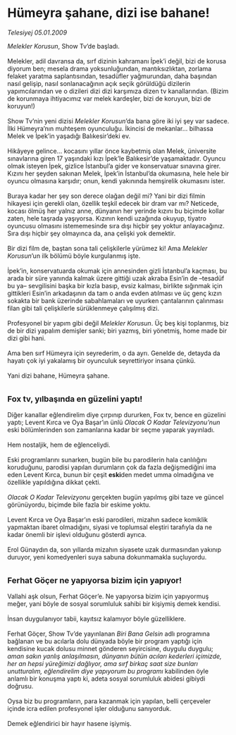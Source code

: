 # Hümeyra şahane, dizi ise bahane!

*Telesiyej 05.01.2009*

<div class="taraf_structure_2col_1zq">
<div class="margen_n">



 <p><i>Melekler Korusun</i>, Show Tv’de başladı. <br/><br/>Melekler, adil davransa da, sırf dizinin kahramanı İpek’i değil, bizi de korusa diyorum ben; mesela drama yoksunluğundan, mantıksızlıktan, zorlama felaket yaratma saplantısından, tesadüfler yağmurundan, daha başından nasıl gelişip, nasıl sonlanacağının açık seçik görüldüğü dizilerin yapımcılarından ve o dizileri dizi dizi karşımıza dizen tv kanallarından. (Bizim de korunmaya ihtiyacımız var melek kardeşler, bizi de koruyun, bizi de koruyun!) <br/><br/>Show Tv’nin yeni dizisi <i>Melekler Korusun</i>’da bana göre iki iyi şey var sadece. İlki Hümeyra’nın muhteşem oyunculuğu. İkincisi de mekanlar... bilhassa Melek ve İpek’in yaşadığı Balıkesir’deki ev. <br/><br/>Hikâyeye gelince... kocasını yıllar önce kaybetmiş olan Melek, üniversite sınavlarına giren 17 yaşındaki kızı İpek’le Balıkesir’de yaşamaktadır. Oyuncu olmak isteyen İpek, gizlice İstanbul’a gider ve konservatuar sınavına girer. Kızını her şeyden sakınan Melek, İpek’in İstanbul’da okumasına, hele hele bir oyuncu olmasına karşıdır; onun, kendi yakınında hemşirelik okumasını ister. <br/><br/>Buraya kadar her şey son derece olağan değil mi? Yani bir dizi filmin hikayesi için gerekli olan, özellik teşkil edecek bir dram var mı? Neticede, kocası ölmüş her yalnız anne, dünyanın her yerinde kızını bu biçimde kollar zaten, hele taşrada yaşıyorsa. Kızının kendi uzağında okuyup, tiyatro oyuncusu olmasını istememesinde sıra dışı hiçbir şey yoktur anlayacağınız. Sıra dışı hiçbir şey olmayınca da, ana çelişki yok demektir. <br/><br/>Bir dizi film de, baştan sona tali çelişkilerle yürümez ki! Ama <i>Melekler Korusun</i>’un ilk bölümü böyle kurgulanmış işte. <br/><br/>İpek’in, konservatuarda okumak için annesinden gizli İstanbul’a kaçması, bu arada bir süre yanında kalmak üzere gittiği uzak akraba Esin’in de –tesadüf bu ya– sevgilisini başka bir kızla basıp, evsiz kalması, birlikte sığınmak için gittikleri Esin’in arkadaşının da tam o anda evden atılması ve üç genç kızın sokakta bir bank üzerinde sabahlamaları ve uyurken çantalarının çalınması filan gibi tali çelişkilerle sürüklenmeye çalışılmış dizi. <br/><br/>Profesyonel bir yapım gibi değil <i>Melekler Korusun</i>. Üç beş kişi toplanmış, biz de bir dizi yapalım demişler sanki; biri yazmış, biri yönetmiş, home made bir dizi gibi hani. <br/><br/>Ama ben sırf Hümeyra için seyrederim, o da ayrı. Genelde de, detayda da hayatı çok iyi yakalamış bir oyunculuk seyrettiriyor insana çünkü. <br/><br/>Yani dizi bahane, Hümeyra şahane.<br/><br/><b><br/><font size="4">Fox tv, yılbaşında en güzelini yaptı!</font></b> <br/><br/>Diğer kanallar eğlendirelim diye çırpınıp dururken, Fox tv, bence en güzelini yaptı; Levent Kırca ve Oya Başar’ın ünlü<i> Olacak O Kadar Televizyonu’nun </i>eski bölümlerinden son zamanlarına kadar bir seçme yaparak yayınladı. <br/><br/>Hem nostaljik, hem de eğlenceliydi. <br/><br/>Eski programlarını sunarken, bugün bile bu parodilerin hala canlılığını koruduğunu, parodisi yapılan durumların çok da fazla değişmediğini ima eden Levent Kırca, bunun bir çeşit <b>eski</b>den medet umma olmadığına ve özellikle yapıldığına dikkat çekti. <i><br/><br/>Olacak O Kadar Televizyonu</i> gerçekten bugün yapılmış gibi taze ve güncel görünüyordu, biçimde bile fazla bir eskime yoktu. <br/><br/>Levent Kırca ve Oya Başar’ın eski parodileri, mizahın sadece komiklik yapmaktan ibaret olmadığını, siyasi ve toplumsal eleştiri tarafıyla da ne kadar önemli bir işlevi olduğunu gösterdi ayrıca. <br/><br/>Erol Günaydın da, son yıllarda mizahın siyasete uzak durmasından yakınıp duruyor, yeni komedyenleri suya sabuna dokunmamakla suçluyordu. <br/><br/><b><br/><font size="4">Ferhat Göçer ne yapıyorsa bizim için yapıyor!</font></b> <br/><br/>Vallahi aşk olsun, Ferhat Göçer’e. Ne yapıyorsa bizim için yapıyormuş meğer, yani böyle de sosyal sorumluluk sahibi bir kişiymiş demek kendisi. <br/><br/>İnsan duygulanıyor tabii, kayıtsız kalamıyor böyle güzelliklere. <br/><br/>Ferhat Göçer, Show Tv’de yayınlanan <i>Biri Bana Gelsin</i> adlı programına bağlanan ve bu acılarla dolu dünyada böyle bir program yaptığı için kendisine kucak dolusu minnet gönderen seyircisine, duygulu duygulu; <i>aman sakın yanlış anlaşılmasın, dünyanın bütün acıları kederleri içimizde, her an hepsi yüreğimizi dağlıyor, ama sırf birkaç saat size bunları unutturalım, eğlendirelim diye yapıyorum bu programı</i> kabilinden öyle anlamlı bir konuşma yaptı ki, adeta sosyal sorumluluk abidesi gibiydi doğrusu. <br/><br/>Oysa biz bu programların, para kazanmak için yapılan, belli çerçeveler içinde icra edilen profesyonel işler olduğunu sanıyorduk.<br/><br/>Demek eğlendirici bir hayır hasene işiymiş.</p>

<br/>


<div id="taraf_not">
</div>

</div>


</div>
